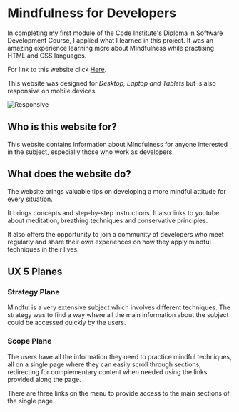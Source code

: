 # Mindfulness for Developers

In completing my first module of the Code Institute's Diploma in Software Development Course, I applied what I learned in this project.
It was an amazing experience learning more about Mindfulness while practising HTML and CSS languages.

For link to this website click [Here](https://muniquemc.github.io/mindfulness-for-developers/).

This website was designed for *Desktop, Laptop and Tablets* but is also responsive on mobile devices.

![Responsive](mindfulness-for-developers/assets/images/responsive.jpg)

## Who is this website for?

This website contains information about Mindfulness for anyone interested in the subject, especially those who work as developers.

## What does the website do?

The website brings valuable tips on developing a more mindful attitude for every situation.

It brings concepts and step-by-step instructions. It also links to youtube about meditation, breathing techniques and conservative principles.

It also offers the opportunity to join a community of developers who meet regularly and share their own experiences on how they apply mindful techniques in their lives.

## UX 5 Planes

### Strategy Plane

Mindful is a very extensive subject which involves different techniques. The strategy was to find a way where all the main information about the subject could be accessed quickly by the users.

### Scope Plane

The users have all the information they need to practice mindful techniques, all on a single page where they can easily scroll through sections, redirecting for complementary content when needed using the links provided along the page.

There are three links on the menu to provide access to the main sections of the single page.


